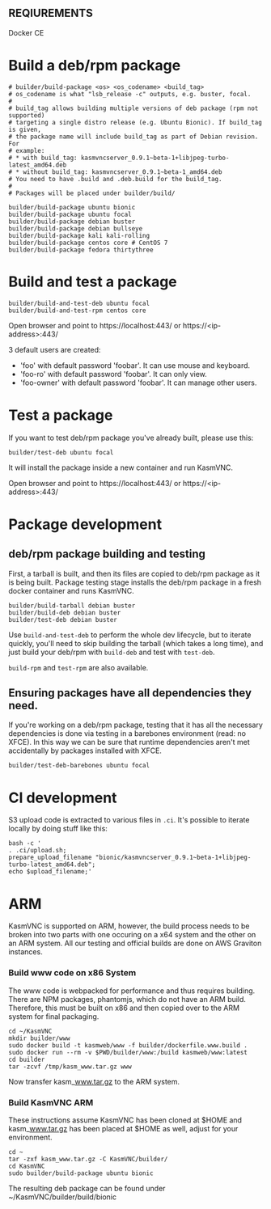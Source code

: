 ## REQIUREMENTS
Docker CE

# Build a deb/rpm package
```
# builder/build-package <os> <os_codename> <build_tag>
# os_codename is what "lsb_release -c" outputs, e.g. buster, focal.
#
# build_tag allows building multiple versions of deb package (rpm not supported)
# targeting a single distro release (e.g. Ubuntu Bionic). If build_tag is given,
# the package name will include build_tag as part of Debian revision. For
# example:
# * with build_tag: kasmvncserver_0.9.1~beta-1+libjpeg-turbo-latest_amd64.deb
# * without build_tag: kasmvncserver_0.9.1~beta-1_amd64.deb
# You need to have .build and .deb.build for the build_tag.
#
# Packages will be placed under builder/build/

builder/build-package ubuntu bionic
builder/build-package ubuntu focal
builder/build-package debian buster
builder/build-package debian bullseye
builder/build-package kali kali-rolling
builder/build-package centos core # CentOS 7
builder/build-package fedora thirtythree
```

# Build and test a package
```
builder/build-and-test-deb ubuntu focal
builder/build-and-test-rpm centos core
```

Open browser and point to https://localhost:443/ or https://\<ip-address\>:443/

3 default users are created:
* 'foo' with default password 'foobar'. It can use mouse and keyboard.
* 'foo-ro' with default password 'foobar'. It can only view.
* 'foo-owner' with default password 'foobar'. It can manage other users.

# Test a package

If you want to test deb/rpm package you've already built, please use this:
```
builder/test-deb ubuntu focal
```
It will install the package inside a new container and run KasmVNC.

Open browser and point to https://localhost:443/ or https://\<ip-address\>:443/

# Package development

## deb/rpm package building and testing

First, a tarball is built, and then its files are copied to deb/rpm package as
it is being built.
Package testing stage installs the deb/rpm package in a fresh docker container
and runs KasmVNC.

```
builder/build-tarball debian buster
builder/build-deb debian buster
builder/test-deb debian buster
```

Use `build-and-test-deb` to perform the whole dev lifecycle, but to iterate
quickly, you'll need to skip building the tarball (which takes a long time), and
just build your deb/rpm with `build-deb` and test with `test-deb`.

`build-rpm` and `test-rpm` are also available.

## Ensuring packages have all dependencies they need.

If you're working on a deb/rpm package, testing that it has all the necessary
dependencies is done via testing in a barebones environment (read: no XFCE). In
this way we can be sure that runtime dependencies aren't met accidentally by
packages installed with XFCE.

```
builder/test-deb-barebones ubuntu focal
```
# CI development

S3 upload code is extracted to various files in `.ci`. It's possible to iterate
locally by doing stuff like this:

```
bash -c '
. .ci/upload.sh;
prepare_upload_filename "bionic/kasmvncserver_0.9.1~beta-1+libjpeg-turbo-latest_amd64.deb";
echo $upload_filename;'
```

# ARM

KasmVNC is supported on ARM, however, the build process needs to be broken into two parts with one occuring on a x64 system and the other on an ARM system. All our testing and official builds are done on AWS Graviton instances.

### Build www code on x86 System
The www code is webpacked for performance and thus requires building. There are NPM packages, phantomjs, which do not have an ARM build. Therefore, this must be built on x86 and then copied over to the ARM system for final packaging.

```
cd ~/KasmVNC
mkdir builder/www
sudo docker build -t kasmweb/www -f builder/dockerfile.www.build .
sudo docker run --rm -v $PWD/builder/www:/build kasmweb/www:latest
cd builder
tar -zcvf /tmp/kasm_www.tar.gz www
```

Now transfer kasm_www.tar.gz to the ARM system.

### Build KasmVNC ARM
These instructions assume KasmVNC has been cloned at $HOME and kasm_www.tar.gz has been placed at $HOME as well, adjust for your environment.

```
cd ~
tar -zxf kasm_www.tar.gz -C KasmVNC/builder/
cd KasmVNC
sudo builder/build-package ubuntu bionic
```
The resulting deb package can be found under ~/KasmVNC/builder/build/bionic
